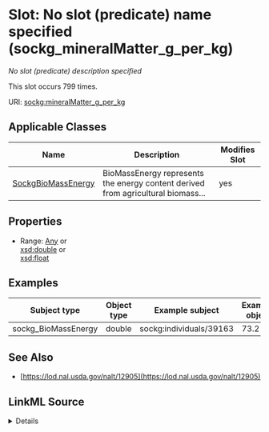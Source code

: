 

# Slot: No slot (predicate) name specified (sockg_mineralMatter_g_per_kg)


_No slot (predicate) description specified_






This slot occurs 799 times.


URI: [sockg:mineralMatter_g_per_kg](https://idir.uta.edu/sockg-ontology/docs/mineralMatter_g_per_kg)



<!-- no inheritance hierarchy -->





## Applicable Classes

| Name | Description | Modifies Slot |
| --- | --- | --- |
| [SockgBioMassEnergy](../classes/SockgBioMassEnergy.md) | BioMassEnergy represents the energy content derived from agricultural biomass... |  yes  |







## Properties

* Range: [Any](../classes/Any.md)&nbsp;or&nbsp;<br />[xsd:double](http://www.w3.org/2001/XMLSchema#double)&nbsp;or&nbsp;<br />[xsd:float](http://www.w3.org/2001/XMLSchema#float)






## Examples

| Subject type | Object type | Example subject | Example object | Occurrences |
| --- | --- | --- | --- | --- |
| sockg_BioMassEnergy | double | sockg:individuals/39163 | 73.2 | 799 |


## See Also

* [https://lod.nal.usda.gov/nalt/12905](https://lod.nal.usda.gov/nalt/12905)



## LinkML Source

<details>

```yaml
name: sockg_mineralMatter_g_per_kg
annotations:
  count:
    tag: count
    value: 799
description: No slot (predicate) description specified
title: No slot (predicate) name specified
examples:
- object:
    example_object: '73.2'
    example_object_type: double
    example_predicate: sockg:mineralMatter_g_per_kg
    example_subject: sockg:individuals/39163
    example_subject_type: sockg_BioMassEnergy
from_schema: soc-kg
see_also:
- https://lod.nal.usda.gov/nalt/12905
rank: 1000
domain: sockg_BioMassEnergy
slot_uri: sockg:mineralMatter_g_per_kg
alias: sockg_mineralMatter_g_per_kg
domain_of:
- sockg_BioMassEnergy
range: Any
any_of:
- range: double
- range: float

```
</details>